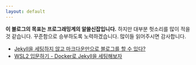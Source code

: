 ```yaml
---
layout: default
---
```


**이 블로그의 목표는 프로그래밍계의 알쓸신잡입니다.** 하지만 대부분 헛소리를 많이 적을 것 같습니다. 꾸준함으로 승부하도록 노력하겠습니다. 많이들 읽어주시면 감사합니다.

- [Jekyll을 세팅하지 않고 마크다운만으로 블로그를 할 수 있다?](./tech/nojekyll.html)
- [WSL2 입문하기 - Docker로 Jekyll을 세팅해보자](./tech/docker-jekyll.html)